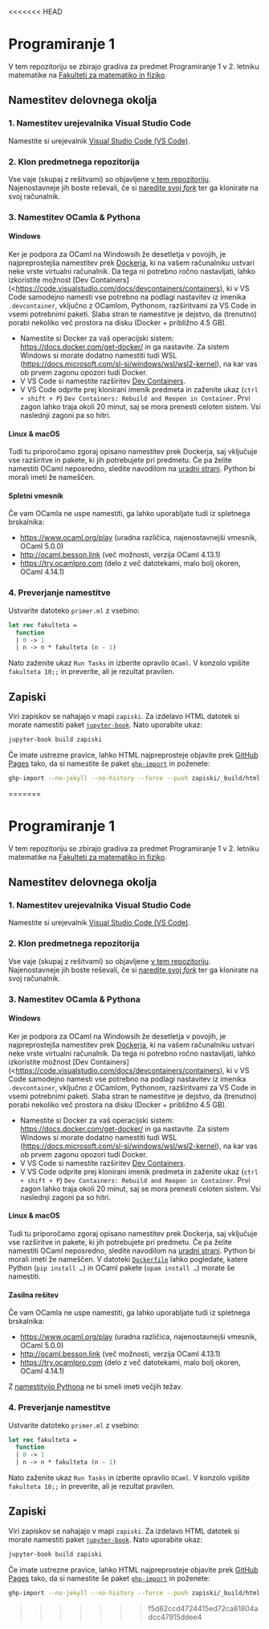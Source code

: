 <<<<<<< HEAD
# Programiranje 1

V tem repozitoriju se zbirajo gradiva za predmet Programiranje 1 v 2. letniku matematike na [Fakulteti za matematiko in fiziko](https://www.fmf.uni-lj.si/).

## Namestitev delovnega okolja

### 1\. Namestitev urejevalnika Visual Studio Code

Namestite si urejevalnik [Visual Studio Code (VS Code)](https://code.visualstudio.com/).

### 2\. Klon predmetnega repozitorija

Vse vaje (skupaj z rešitvami) so objavljene [v tem repozitoriju](http://github.com/matijapretnar/programiranje-1/). Najenostavneje jih boste reševali, če si [naredite svoj _fork_](https://docs.github.com/en/free-pro-team@latest/github/collaborating-with-issues-and-pull-requests/configuring-a-remote-for-a-fork) ter ga klonirate na svoj računalnik.

### 3\. Namestitev OCamla & Pythona

#### Windows

Ker je podpora za OCaml na Windowsih že desetletja v povojih, je najpreprostejša namestitev prek [Dockerja](https://www.docker.com/), ki na vašem računalniku ustvari neke vrste virtualni računalnik. Da tega ni potrebno ročno nastavljati, lahko izkoristite možnost [Dev Containers](<https://code.visualstudio.com/docs/devcontainers/containers), ki v VS Code samodejno namesti vse potrebno na podlagi nastavitev iz imenika `.devcontainer`, vključno z OCamlom, Pythonom, razširitvami za VS Code in vsemi potrebnimi paketi. Slaba stran te namestitve je dejstvo, da (trenutno) porabi nekoliko več prostora na disku (Docker + približno 4.5 GB).

- Namestite si Docker za vaš operacijski sistem: <https://docs.docker.com/get-docker/> in ga nastavite. Za sistem Windows si morate dodatno namestiti tudi WSL (<https://docs.microsoft.com/sl-si/windows/wsl/wsl2-kernel>), na kar vas ob prvem zagonu opozori tudi Docker.
- V VS Code si namestite razširitev [Dev Containers](https://marketplace.visualstudio.com/items?itemName=ms-vscode-remote.remote-containers).
- V VS Code odprite prej klonirani imenik predmeta in zaženite ukaz (`ctrl + shift + P`) `Dev Containers: Rebuild and Reopen in Container`. Prvi zagon lahko traja okoli 20 minut, saj se mora prenesti celoten sistem. Vsi naslednji zagoni pa so hitri.

#### Linux & macOS

Tudi tu priporočamo zgoraj opisano namestitev prek Dockerja, saj vključuje vse razširitve in pakete, ki jih potrebujete pri predmetu. Če pa želite namestiti OCaml neposredno, sledite navodilom na [uradni strani](https://ocaml.org/docs/install.html). Python bi morali imeti že nameščen.

#### Spletni vmesnik

Če vam OCamla ne uspe namestiti, ga lahko uporabljate tudi iz spletnega brskalnika:

- <https://www.ocaml.org/play> (uradna različica, najenostavnejši vmesnik, OCaml 5.0.0)
- <http://ocaml.besson.link> (več možnosti, verzija OCaml 4.13.1)
- <https://try.ocamlpro.com> (delo z več datotekami, malo bolj okoren, OCaml 4.14.1)

### 4\. Preverjanje namestitve

Ustvarite datoteko `primer.ml` z vsebino:

```ocaml
let rec fakulteta =
  function
  | 0 -> 1
  | n -> n * fakulteta (n - 1)
```

Nato zaženite ukaz `Run Tasks` in izberite opravilo `OCaml`. V konzolo vpišite `fakulteta 10;;` in preverite, ali je rezultat pravilen.

## Zapiski

Viri zapiskov se nahajajo v mapi `zapiski`. Za izdelavo HTML datotek si morate namestiti paket [`jupyter-book`](https://jupyterbook.org/). Nato uporabite ukaz:

```bash
jupyter-book build zapiski
```

Če imate ustrezne pravice, lahko HTML najpreprosteje objavite prek [GitHub Pages](https://pages.github.com) tako, da si namestite še paket [`ghp-import`](https://github.com/c-w/ghp-import) in poženete:

```bash
ghp-import --no-jekyll --no-history --force --push zapiski/_build/html
```
=======
# Programiranje 1

V tem repozitoriju se zbirajo gradiva za predmet Programiranje 1 v 2. letniku matematike na [Fakulteti za matematiko in fiziko](https://www.fmf.uni-lj.si/).

## Namestitev delovnega okolja

### 1\. Namestitev urejevalnika Visual Studio Code

Namestite si urejevalnik [Visual Studio Code (VS Code)](https://code.visualstudio.com/).

### 2\. Klon predmetnega repozitorija

Vse vaje (skupaj z rešitvami) so objavljene [v tem repozitoriju](http://github.com/matijapretnar/programiranje-1/). Najenostavneje jih boste reševali, če si [naredite svoj _fork_](https://docs.github.com/en/free-pro-team@latest/github/collaborating-with-issues-and-pull-requests/configuring-a-remote-for-a-fork) ter ga klonirate na svoj računalnik.

### 3\. Namestitev OCamla & Pythona

#### Windows

Ker je podpora za OCaml na Windowsih že desetletja v povojih, je najpreprostejša namestitev prek [Dockerja](https://www.docker.com/), ki na vašem računalniku ustvari neke vrste virtualni računalnik. Da tega ni potrebno ročno nastavljati, lahko izkoristite možnost [Dev Containers](<https://code.visualstudio.com/docs/devcontainers/containers), ki v VS Code samodejno namesti vse potrebno na podlagi nastavitev iz imenika `.devcontainer`, vključno z OCamlom, Pythonom, razširitvami za VS Code in vsemi potrebnimi paketi. Slaba stran te namestitve je dejstvo, da (trenutno) porabi nekoliko več prostora na disku (Docker + približno 4.5 GB).

- Namestite si Docker za vaš operacijski sistem: <https://docs.docker.com/get-docker/> in ga nastavite. Za sistem Windows si morate dodatno namestiti tudi WSL (<https://docs.microsoft.com/sl-si/windows/wsl/wsl2-kernel>), na kar vas ob prvem zagonu opozori tudi Docker.
- V VS Code si namestite razširitev [Dev Containers](https://marketplace.visualstudio.com/items?itemName=ms-vscode-remote.remote-containers).
- V VS Code odprite prej klonirani imenik predmeta in zaženite ukaz (`ctrl + shift + P`) `Dev Containers: Rebuild and Reopen in Container`. Prvi zagon lahko traja okoli 20 minut, saj se mora prenesti celoten sistem. Vsi naslednji zagoni pa so hitri.

#### Linux & macOS

Tudi tu priporočamo zgoraj opisano namestitev prek Dockerja, saj vključuje vse razširitve in pakete, ki jih potrebujete pri predmetu. Če pa želite namestiti OCaml neposredno, sledite navodilom na [uradni strani](https://ocaml.org/docs/install.html). Python bi morali imeti že nameščen. V datoteki [`Dockerfile`](.devcontainer/Dockerfile) lahko pogledate, katere Python (`pip install …`) in OCaml pakete (`opam install …`) morate še namestiti.

#### Zasilna rešitev

Če vam OCamla ne uspe namestiti, ga lahko uporabljate tudi iz spletnega brskalnika:

- <https://www.ocaml.org/play> (uradna različica, najenostavnejši vmesnik, OCaml 5.0.0)
- <http://ocaml.besson.link> (več možnosti, verzija OCaml 4.13.1)
- <https://try.ocamlpro.com> (delo z več datotekami, malo bolj okoren, OCaml 4.14.1)

Z [namestitvijo Pythona](https://www.python.org/downloads/) ne bi smeli imeti večjih težav.

### 4\. Preverjanje namestitve

Ustvarite datoteko `primer.ml` z vsebino:

```ocaml
let rec fakulteta =
  function
  | 0 -> 1
  | n -> n * fakulteta (n - 1)
```

Nato zaženite ukaz `Run Tasks` in izberite opravilo `OCaml`. V konzolo vpišite `fakulteta 10;;` in preverite, ali je rezultat pravilen.

## Zapiski

Viri zapiskov se nahajajo v mapi `zapiski`. Za izdelavo HTML datotek si morate namestiti paket [`jupyter-book`](https://jupyterbook.org/). Nato uporabite ukaz:

```bash
jupyter-book build zapiski
```

Če imate ustrezne pravice, lahko HTML najpreprosteje objavite prek [GitHub Pages](https://pages.github.com) tako, da si namestite še paket [`ghp-import`](https://github.com/c-w/ghp-import) in poženete:

```bash
ghp-import --no-jekyll --no-history --force --push zapiski/_build/html
```
>>>>>>> f5d62ccd4724415ed72ca81804adcc47915ddee4
